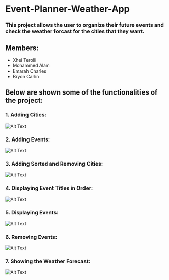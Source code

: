 # Event-Planner-Weather-App

### This project allows the user to organize their future events and check the weather forcast for the cities that they want.

## Members:
* Xhei Terolli
* Mohammed Alam
* Emarah Charles
* Bryon Carlin

## Below are shown some of the functionalities of the project:
### 1. Adding Cities:
![Alt Text](https://github.com/xheiterolli/Event-Planner-Weather-App/blob/main/image_files/Adding_Cities.gif)
### 2. Adding Events:
![Alt Text](https://github.com/xheiterolli/Event-Planner-Weather-App/blob/main/image_files/Adding_Events.gif)
### 3. Adding Sorted and Removing Cities:
![Alt Text](https://github.com/xheiterolli/Event-Planner-Weather-App/blob/main/image_files/Adding_Sorted_and_Removing_Cities.gif)
### 4. Displaying Event Titles in Order:
![Alt Text](https://github.com/xheiterolli/Event-Planner-Weather-App/blob/main/image_files/Displaying_Event_Titles_in_Order.gif)
### 5. Displaying Events:
![Alt Text](https://github.com/xheiterolli/Event-Planner-Weather-App/blob/main/image_files/Displaying_Events.gif)
### 6. Removing Events:
![Alt Text](https://github.com/xheiterolli/Event-Planner-Weather-App/blob/main/image_files/Removing_Events.gif)
### 7. Showing the Weather Forecast:
![Alt Text](https://github.com/xheiterolli/Event-Planner-Weather-App/blob/main/image_files/Showing_the_Weather.gif)
